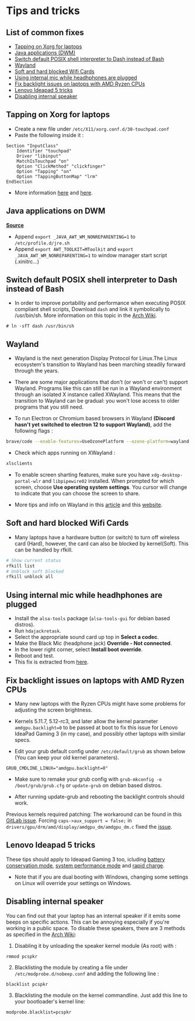 # Tips and tricks

## List of common fixes

- [Tapping on Xorg for laptops](#tapping-on-xorg-for-laptops)
- [Java applications (DWM)](#java-applications-on-dwm)
- [Switch default POSIX shell interpreter to Dash instead of Bash](#switch-default-posix-shell-interpreter-to-dash-instead-of-bash)
- [Wayland](#wayland)
- [Soft and hard blocked Wifi Cards](#soft-and-hard-blocked-wifi-cards)
- [Using internal mic while headhphones are plugged](#using-internal-mic-while-headhphones-are-plugged)
- [Fix backlight issues on laptops with AMD Ryzen CPUs](#fix-backlight-issues-on-laptops-with-amd-ryzen-cpus)
- [Lenovo Ideapad 5 tricks](#lenovo-ideapad-5-tricks)
- [Disabling internal speaker](#disabling-internal-speaker)

## Tapping on Xorg for laptops

- Create a new file under `/etc/X11/xorg.conf.d/30-touchpad.conf`
- Paste the following inside it :

```
Section "InputClass"
    Identifier "touchpad"
    Driver "libinput"
    MatchIsTouchpad "on"
    Option "ClickMethod" "clickfinger"
    Option "Tapping" "on"
    Option "TappingButtonMap" "lrm"
EndSection
```

- More information [here](https://wiki.archlinux.org/title/Libinput) and [here](https://man.archlinux.org/man/libinput.4#CONFIGURATION_DETAILS).

## Java applications on DWM

**[Source](https://wiki.archlinux.org/title/Dwm#Fixing_misbehaving_Java_applications)**

- Append `export _JAVA_AWT_WM_NONREPARENTING=1` to `/etc/profile.d/jre.sh`
- Append `export AWT_TOOLKIT=MToolkit` and `export _JAVA_AWT_WM_NONREPARENTING=1` to window manager start script (.xinitrc...)

## Switch default POSIX shell interpreter to Dash instead of Bash

- In order to improve portability and performance when executing POSIX compliant shell scripts, Download `dash` and link it symbolically to /usr/bin/sh. More information on this topic in the [Arch Wiki](https://wiki.archlinux.org/title/Dash).

```
# ln -sfT dash /usr/bin/sh
```

## Wayland

- Wayland is the next generation Display Protocol for Linux.The Linux ecosystem's transition to Wayland has been marching steadily forward through the years.

- There are some major applications that don't (or won't or can't) support Wayland. Programs like this can still be run in a Wayland environment through an isolated X instance called XWayland. This means that the transition to Wayland can be gradual: you won't lose access to older programs that you still need.

- To run Electron or Chromium based browsers in Wayland **(Discord hasn't yet switched to electron 12 to support Wayland)**, add the following flags :

```bash
brave/code --enable-features=UseOzonePlatform --ozone-platform=wayland
```

- Check which apps running on XWayland :

```bash
xlsclients
```

- To enable screen sharting features, make sure you have `xdg-desktop-portal-wlr` and `libpipewire02` installed. When prompted for which screen, choose **Use operating system settings**. You cursor will change to indicate that you can choose the screen to share.

- More tips and info on Wayland in this [article](https://www.fosskers.ca/en/blog/wayland#orgcf32d8) and this [website](https://arewewaylandyet.com/).

## Soft and hard blocked Wifi Cards

- Many laptops have a hardware button (or switch) to turn off wireless card (Hard), however, the card can also be blocked by kernel(Soft). This can be handled by rfkill.

```sh
# Show current status
rfkill list
# Unblock soft blocked
rfkill unblock all
```

## Using internal mic while headhphones are plugged

- Install the `alsa-tools` package (`alsa-tools-gui` for debian based distros).
- Run `hdajackretask`.
- Select the appropriate sound card up top in **Select a codec**.
- Make the Black Mic (headphone jack) **Override - Not connected**.
- In the lower right corner, select **Install boot override**.
- Reboot and test.
- This fix is extracted from [here](https://askubuntu.com/questions/1218136/internal-microphone-doesnt-work-when-using-headphones).

## Fix backlight issues on laptops with AMD Ryzen CPUs

- Many new laptops with the Ryzen CPUs might have some problems for adjusting the screen brightness.
- Kernels 5.11.7, 5.12-rc3, and later allow the kernel parameter `amdgpu.backlight=0` to be passed at boot to fix this issue for Lenovo IdeaPad Gaming 3 (in my case), and possibly other laptops with similar specs.

- Edit your grub default config under `/etc/default/grub` as shown below (You can keep your old kernel parameters).

```
GRUB_CMDLINE_LINUX="amdgpu.backlight=0"
```

- Make sure to remake your grub config with `grub-mkconfig -o /boot/grub/grub.cfg` or `update-grub` on debian based distros.

- After running update-grub and rebooting the backlight controls should work.

Previous kernels required patching: The workaround can be found in this [GitLab issue](https://gitlab.freedesktop.org/drm/amd/-/issues/1438). Forcing `caps->aux_support = false;` in `drivers/gpu/drm/amd/display/amdgpu_dm/amdgpu_dm.c` fixed the [issue](https://bugzilla.opensuse.org/show_bug.cgi?id=1180749).

## Lenovo Ideapad 5 tricks

These tips should apply to Ideapad Gaming 3 too, icluding [battery conservation mode](https://wiki.archlinux.org/title/Lenovo_IdeaPad_5_14are05#Battery_Conservation), [system performance mode](https://wiki.archlinux.org/title/Lenovo_IdeaPad_5_14are05#System_Performance_Mode) and [rapid charge](https://wiki.archlinux.org/title/Lenovo_IdeaPad_5_14are05#Rapid_Charge).

- Note that if you are dual booting with Windows, changing some settings on Linux will override your settings on Windows.

## Disabling internal speaker

You can find out that your laptop has an internal speaker if it emits some beeps on specific actions. This can be annoying especially if you're working in a public space. To disable these speakers, there are 3 methods as specified in the [Arch Wiki](https://wiki.archlinux.org/title/PC_speaker#Globally):

1. Disabling it by unloading the speaker kernel module (As root) with :

```sh
rmmod pcspkr
```

2. Blacklisting the module by creating a file under `/etc/modprobe.d/nobeep.conf` and adding the following line :

```
blacklist pcspkr
```

3. Blacklisting the module on the kernel commandline. Just add this line to your bootloader's kernel line:

```
modprobe.blacklist=pcspkr
```
